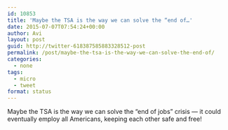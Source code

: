 ```yaml
---
id: 10853
title: 'Maybe the TSA is the way we can solve the “end of…'
date: 2015-07-07T07:54:24+00:00
author: Avi
layout: post
guid: http://twitter-618387585883328512-post
permalink: /post/maybe-the-tsa-is-the-way-we-can-solve-the-end-of/
categories:
  - none
tags:
  - micro
  - tweet
format: status
---
```

Maybe the TSA is the way we can solve the “end of jobs” crisis — it could eventually employ all Americans, keeping each other safe and free!